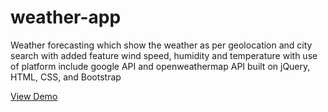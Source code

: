 # weather-app
Weather forecasting which show the weather as per geolocation and city search with added feature wind speed, humidity and temperature with use of platform include google API and openweathermap API built on jQuery, HTML, CSS, and Bootstrap

<a href="https://balasaheb02.github.io/weather-app/">View Demo</a>
